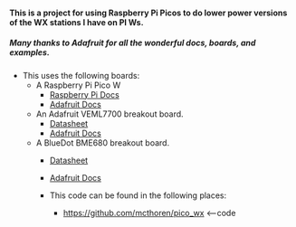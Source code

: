 #### This is a project for using Raspberry Pi Picos to do lower power versions of the WX stations I have on PI Ws.
##### Many thanks to Adafruit for all the wonderful docs, boards, and examples.

* This uses the following boards:
  * A Raspberry Pi Pico W
    * [Raspberry Pi Docs](https://www.raspberrypi.com/documentation/microcontrollers/raspberry-pi-pico.html)
    * [Adafruit Docs](https://learn.adafruit.com/pico-w-wifi-with-circuitpython?view=all)
  * An Adafruit VEML7700 breakout board.
    * [Datasheet](https://www.vishay.com/docs/84286/veml7700.pdf)
    * [Adafruit Docs](https://learn.adafruit.com/adafruit-veml7700?view=all)
  * A BlueDot BME680 breakout board.
    * [Datasheet](https://cdn-shop.adafruit.com/product-files/3660/BME680.pdf)
    * [Adafruit Docs](https://learn.adafruit.com/adafruit-bme680-humidity-temperature-barometic-pressure-voc-gas?view=all)

    * This code can be found in the following places:
      * https://github.com/mcthoren/pico_wx		<--code
